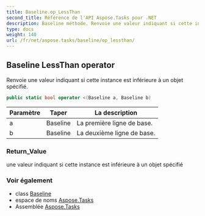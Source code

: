 ```yaml
---
title: Baseline.op_LessThan
second_title: Référence de l'API Aspose.Tasks pour .NET
description: Baseline méthode. Renvoie une valeur indiquant si cette instance est inférieure à un objet spécifié.
type: docs
weight: 140
url: /fr/net/aspose.tasks/baseline/op_lessthan/
---
```

## Baseline LessThan operator

Renvoie une valeur indiquant si cette instance est inférieure à un objet spécifié.

```csharp
public static bool operator <(Baseline a, Baseline b)
```

| Paramètre | Taper | La description |
| --- | --- | --- |
| a | Baseline | La première ligne de base. |
| b | Baseline | La deuxième ligne de base. |

### Return_Value

une valeur indiquant si cette instance est inférieure à un objet spécifié

### Voir également

* class [Baseline](../)
* espace de noms [Aspose.Tasks](../../baseline/)
* Assemblée [Aspose.Tasks](../../../)


